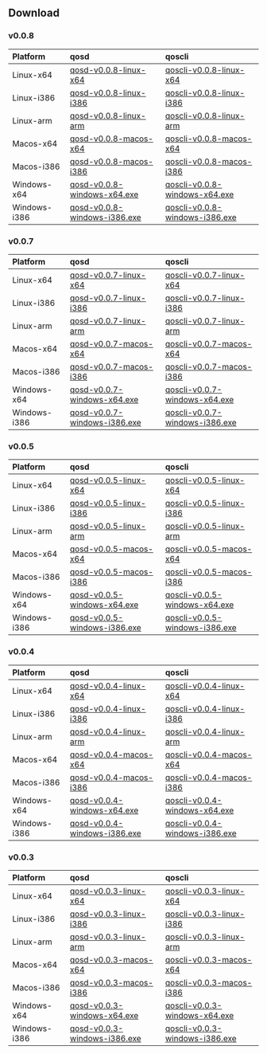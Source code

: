 
## Download

### v0.0.8

|Platform| qosd | qoscli     |
|:--|:----| :-------|
|Linux-x64|[qosd-v0.0.8-linux-x64](http://aoe-qos.oss-cn-beijing.aliyuncs.com/public/qos-testnet/v0.0.8/qosd-v0.0.8-linux-x64)|[qoscli-v0.0.8-linux-x64](http://aoe-qos.oss-cn-beijing.aliyuncs.com/public/qos-testnet/v0.0.8/qoscli-v0.0.8-linux-x64)|
|Linux-i386|[qosd-v0.0.8-linux-i386](http://aoe-qos.oss-cn-beijing.aliyuncs.com/public/qos-testnet/v0.0.8/qosd-v0.0.8-linux-i386)|[qoscli-v0.0.8-linux-i386](http://aoe-qos.oss-cn-beijing.aliyuncs.com/public/qos-testnet/v0.0.8/qoscli-v0.0.8-linux-i386)|
|Linux-arm|[qosd-v0.0.8-linux-arm](http://aoe-qos.oss-cn-beijing.aliyuncs.com/public/qos-testnet/v0.0.8/qosd-v0.0.8-linux-arm)|[qoscli-v0.0.8-linux-arm](http://aoe-qos.oss-cn-beijing.aliyuncs.com/public/qos-testnet/v0.0.8/qoscli-v0.0.8-linux-arm)|
|Macos-x64|[qosd-v0.0.8-macos-x64](http://aoe-qos.oss-cn-beijing.aliyuncs.com/public/qos-testnet/v0.0.8/qosd-v0.0.8-macos-x64)|[qoscli-v0.0.8-macos-x64](http://aoe-qos.oss-cn-beijing.aliyuncs.com/public/qos-testnet/v0.0.8/qoscli-v0.0.8-macos-x64)|
|Macos-i386|[qosd-v0.0.8-macos-i386](http://aoe-qos.oss-cn-beijing.aliyuncs.com/public/qos-testnet/v0.0.8/qosd-v0.0.8-macos-i386)|[qoscli-v0.0.8-macos-i386](http://aoe-qos.oss-cn-beijing.aliyuncs.com/public/qos-testnet/v0.0.8/qoscli-v0.0.8-macos-i386)|
|Windows-x64|[qosd-v0.0.8-windows-x64.exe](http://aoe-qos.oss-cn-beijing.aliyuncs.com/public/qos-testnet/v0.0.8/qosd-v0.0.8-windows-x64.exe)|[qoscli-v0.0.8-windows-x64.exe](http://aoe-qos.oss-cn-beijing.aliyuncs.com/public/qos-testnet/v0.0.8/qoscli-v0.0.8-windows-x64.exe)|
|Windows-i386|[qosd-v0.0.8-windows-i386.exe](http://aoe-qos.oss-cn-beijing.aliyuncs.com/public/qos-testnet/v0.0.8/qosd-v0.0.8-windows-i386.exe)|[qoscli-v0.0.8-windows-i386.exe](http://aoe-qos.oss-cn-beijing.aliyuncs.com/public/qos-testnet/v0.0.8/qoscli-v0.0.8-windows-i386.exe)|


### v0.0.7

|Platform| qosd | qoscli     |
|:--|:----| :-------|
|Linux-x64|[qosd-v0.0.7-linux-x64](http://aoe-qos.oss-cn-beijing.aliyuncs.com/public/qos-testnet/v0.0.7/qosd-v0.0.7-linux-x64)|[qoscli-v0.0.7-linux-x64](http://aoe-qos.oss-cn-beijing.aliyuncs.com/public/qos-testnet/v0.0.7/qoscli-v0.0.7-linux-x64)|
|Linux-i386|[qosd-v0.0.7-linux-i386](http://aoe-qos.oss-cn-beijing.aliyuncs.com/public/qos-testnet/v0.0.7/qosd-v0.0.7-linux-i386)|[qoscli-v0.0.7-linux-i386](http://aoe-qos.oss-cn-beijing.aliyuncs.com/public/qos-testnet/v0.0.7/qoscli-v0.0.7-linux-i386)|
|Linux-arm|[qosd-v0.0.7-linux-arm](http://aoe-qos.oss-cn-beijing.aliyuncs.com/public/qos-testnet/v0.0.7/qosd-v0.0.7-linux-arm)|[qoscli-v0.0.7-linux-arm](http://aoe-qos.oss-cn-beijing.aliyuncs.com/public/qos-testnet/v0.0.7/qoscli-v0.0.7-linux-arm)|
|Macos-x64|[qosd-v0.0.7-macos-x64](http://aoe-qos.oss-cn-beijing.aliyuncs.com/public/qos-testnet/v0.0.7/qosd-v0.0.7-macos-x64)|[qoscli-v0.0.7-macos-x64](http://aoe-qos.oss-cn-beijing.aliyuncs.com/public/qos-testnet/v0.0.7/qoscli-v0.0.7-macos-x64)|
|Macos-i386|[qosd-v0.0.7-macos-i386](http://aoe-qos.oss-cn-beijing.aliyuncs.com/public/qos-testnet/v0.0.7/qosd-v0.0.7-macos-i386)|[qoscli-v0.0.7-macos-i386](http://aoe-qos.oss-cn-beijing.aliyuncs.com/public/qos-testnet/v0.0.7/qoscli-v0.0.7-macos-i386)|
|Windows-x64|[qosd-v0.0.7-windows-x64.exe](http://aoe-qos.oss-cn-beijing.aliyuncs.com/public/qos-testnet/v0.0.7/qosd-v0.0.7-windows-x64.exe)|[qoscli-v0.0.7-windows-x64.exe](http://aoe-qos.oss-cn-beijing.aliyuncs.com/public/qos-testnet/v0.0.7/qoscli-v0.0.7-windows-x64.exe)|
|Windows-i386|[qosd-v0.0.7-windows-i386.exe](http://aoe-qos.oss-cn-beijing.aliyuncs.com/public/qos-testnet/v0.0.7/qosd-v0.0.7-windows-i386.exe)|[qoscli-v0.0.7-windows-i386.exe](http://aoe-qos.oss-cn-beijing.aliyuncs.com/public/qos-testnet/v0.0.7/qoscli-v0.0.7-windows-i386.exe)|


### v0.0.5

|Platform| qosd | qoscli     |
|:--|:----| :-------|
|Linux-x64|[qosd-v0.0.5-linux-x64](http://aoe-qos.oss-cn-beijing.aliyuncs.com/public/qos-testnet/v0.0.5/qosd-v0.0.5-linux-x64)|[qoscli-v0.0.5-linux-x64](http://aoe-qos.oss-cn-beijing.aliyuncs.com/public/qos-testnet/v0.0.5/qoscli-v0.0.5-linux-x64)|
|Linux-i386|[qosd-v0.0.5-linux-i386](http://aoe-qos.oss-cn-beijing.aliyuncs.com/public/qos-testnet/v0.0.5/qosd-v0.0.5-linux-i386)|[qoscli-v0.0.5-linux-i386](http://aoe-qos.oss-cn-beijing.aliyuncs.com/public/qos-testnet/v0.0.5/qoscli-v0.0.5-linux-i386)|
|Linux-arm|[qosd-v0.0.5-linux-arm](http://aoe-qos.oss-cn-beijing.aliyuncs.com/public/qos-testnet/v0.0.5/qosd-v0.0.5-linux-arm)|[qoscli-v0.0.5-linux-arm](http://aoe-qos.oss-cn-beijing.aliyuncs.com/public/qos-testnet/v0.0.5/qoscli-v0.0.5-linux-arm)|
|Macos-x64|[qosd-v0.0.5-macos-x64](http://aoe-qos.oss-cn-beijing.aliyuncs.com/public/qos-testnet/v0.0.5/qosd-v0.0.5-macos-x64)|[qoscli-v0.0.5-macos-x64](http://aoe-qos.oss-cn-beijing.aliyuncs.com/public/qos-testnet/v0.0.5/qoscli-v0.0.5-macos-x64)|
|Macos-i386|[qosd-v0.0.5-macos-i386](http://aoe-qos.oss-cn-beijing.aliyuncs.com/public/qos-testnet/v0.0.5/qosd-v0.0.5-macos-i386)|[qoscli-v0.0.5-macos-i386](http://aoe-qos.oss-cn-beijing.aliyuncs.com/public/qos-testnet/v0.0.5/qoscli-v0.0.5-macos-i386)|
|Windows-x64|[qosd-v0.0.5-windows-x64.exe](http://aoe-qos.oss-cn-beijing.aliyuncs.com/public/qos-testnet/v0.0.5/qosd-v0.0.5-windows-x64.exe)|[qoscli-v0.0.5-windows-x64.exe](http://aoe-qos.oss-cn-beijing.aliyuncs.com/public/qos-testnet/v0.0.5/qoscli-v0.0.5-windows-x64.exe)|
|Windows-i386|[qosd-v0.0.5-windows-i386.exe](http://aoe-qos.oss-cn-beijing.aliyuncs.com/public/qos-testnet/v0.0.5/qosd-v0.0.5-windows-i386.exe)|[qoscli-v0.0.5-windows-i386.exe](http://aoe-qos.oss-cn-beijing.aliyuncs.com/public/qos-testnet/v0.0.5/qoscli-v0.0.5-windows-i386.exe)|

### v0.0.4

|Platform| qosd | qoscli     |
|:--|:----| :-------|
|Linux-x64|[qosd-v0.0.4-linux-x64](http://aoe-qos.oss-cn-beijing.aliyuncs.com/public/qos-testnet/v0.0.4/qosd-v0.0.4-linux-x64)|[qoscli-v0.0.4-linux-x64](http://aoe-qos.oss-cn-beijing.aliyuncs.com/public/qos-testnet/v0.0.4/qoscli-v0.0.4-linux-x64)|
|Linux-i386|[qosd-v0.0.4-linux-i386](http://aoe-qos.oss-cn-beijing.aliyuncs.com/public/qos-testnet/v0.0.4/qosd-v0.0.4-linux-i386)|[qoscli-v0.0.4-linux-i386](http://aoe-qos.oss-cn-beijing.aliyuncs.com/public/qos-testnet/v0.0.4/qoscli-v0.0.4-linux-i386)|
|Linux-arm|[qosd-v0.0.4-linux-arm](http://aoe-qos.oss-cn-beijing.aliyuncs.com/public/qos-testnet/v0.0.4/qosd-v0.0.4-linux-arm)|[qoscli-v0.0.4-linux-arm](http://aoe-qos.oss-cn-beijing.aliyuncs.com/public/qos-testnet/v0.0.4/qoscli-v0.0.4-linux-arm)|
|Macos-x64|[qosd-v0.0.4-macos-x64](http://aoe-qos.oss-cn-beijing.aliyuncs.com/public/qos-testnet/v0.0.4/qosd-v0.0.4-macos-x64)|[qoscli-v0.0.4-macos-x64](http://aoe-qos.oss-cn-beijing.aliyuncs.com/public/qos-testnet/v0.0.4/qoscli-v0.0.4-macos-x64)|
|Macos-i386|[qosd-v0.0.4-macos-i386](http://aoe-qos.oss-cn-beijing.aliyuncs.com/public/qos-testnet/v0.0.4/qosd-v0.0.4-macos-i386)|[qoscli-v0.0.4-macos-i386](http://aoe-qos.oss-cn-beijing.aliyuncs.com/public/qos-testnet/v0.0.4/qoscli-v0.0.4-macos-i386)|
|Windows-x64|[qosd-v0.0.4-windows-x64.exe](http://aoe-qos.oss-cn-beijing.aliyuncs.com/public/qos-testnet/v0.0.4/qosd-v0.0.4-windows-x64.exe)|[qoscli-v0.0.4-windows-x64.exe](http://aoe-qos.oss-cn-beijing.aliyuncs.com/public/qos-testnet/v0.0.4/qoscli-v0.0.4-windows-x64.exe)|
|Windows-i386|[qosd-v0.0.4-windows-i386.exe](http://aoe-qos.oss-cn-beijing.aliyuncs.com/public/qos-testnet/v0.0.4/qosd-v0.0.4-windows-i386.exe)|[qoscli-v0.0.4-windows-i386.exe](http://aoe-qos.oss-cn-beijing.aliyuncs.com/public/qos-testnet/v0.0.4/qoscli-v0.0.4-windows-i386.exe)|

### v0.0.3

|Platform| qosd | qoscli     |
|:--|:----| :-------|
|Linux-x64|[qosd-v0.0.3-linux-x64](http://aoe-qos.oss-cn-beijing.aliyuncs.com/public/qos-testnet/v0.0.3/qosd-v0.0.3-linux-x64)|[qoscli-v0.0.3-linux-x64](http://aoe-qos.oss-cn-beijing.aliyuncs.com/public/qos-testnet/v0.0.3/qoscli-v0.0.3-linux-x64)|
|Linux-i386|[qosd-v0.0.3-linux-i386](http://aoe-qos.oss-cn-beijing.aliyuncs.com/public/qos-testnet/v0.0.3/qosd-v0.0.3-linux-i386)|[qoscli-v0.0.3-linux-i386](http://aoe-qos.oss-cn-beijing.aliyuncs.com/public/qos-testnet/v0.0.3/qoscli-v0.0.3-linux-i386)|
|Linux-arm|[qosd-v0.0.3-linux-arm](http://aoe-qos.oss-cn-beijing.aliyuncs.com/public/qos-testnet/v0.0.3/qosd-v0.0.3-linux-arm)|[qoscli-v0.0.3-linux-arm](http://aoe-qos.oss-cn-beijing.aliyuncs.com/public/qos-testnet/v0.0.3/qoscli-v0.0.3-linux-arm)|
|Macos-x64|[qosd-v0.0.3-macos-x64](http://aoe-qos.oss-cn-beijing.aliyuncs.com/public/qos-testnet/v0.0.3/qosd-v0.0.3-macos-x64)|[qoscli-v0.0.3-macos-x64](http://aoe-qos.oss-cn-beijing.aliyuncs.com/public/qos-testnet/v0.0.3/qoscli-v0.0.3-macos-x64)|
|Macos-i386|[qosd-v0.0.3-macos-i386](http://aoe-qos.oss-cn-beijing.aliyuncs.com/public/qos-testnet/v0.0.3/qosd-v0.0.3-macos-i386)|[qoscli-v0.0.3-macos-i386](http://aoe-qos.oss-cn-beijing.aliyuncs.com/public/qos-testnet/v0.0.3/qoscli-v0.0.3-macos-i386)|
|Windows-x64|[qosd-v0.0.3-windows-x64.exe](http://aoe-qos.oss-cn-beijing.aliyuncs.com/public/qos-testnet/v0.0.3/qosd-v0.0.3-windows-x64.exe)|[qoscli-v0.0.3-windows-x64.exe](http://aoe-qos.oss-cn-beijing.aliyuncs.com/public/qos-testnet/v0.0.3/qoscli-v0.0.3-windows-x64.exe)|
|Windows-i386|[qosd-v0.0.3-windows-i386.exe](http://aoe-qos.oss-cn-beijing.aliyuncs.com/public/qos-testnet/v0.0.3/qosd-v0.0.3-windows-i386.exe)|[qoscli-v0.0.3-windows-i386.exe](http://aoe-qos.oss-cn-beijing.aliyuncs.com/public/qos-testnet/v0.0.3/qoscli-v0.0.3-windows-i386.exe)|
